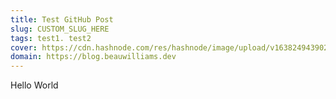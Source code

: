 ```yaml
---
title: Test GitHub Post
slug: CUSTOM_SLUG_HERE
tags: test1. test2
cover: https://cdn.hashnode.com/res/hashnode/image/upload/v1638249439027/Kg9FKF_l9.jpeg?auto=compress
domain: https://blog.beauwilliams.dev
---
```



Hello World
